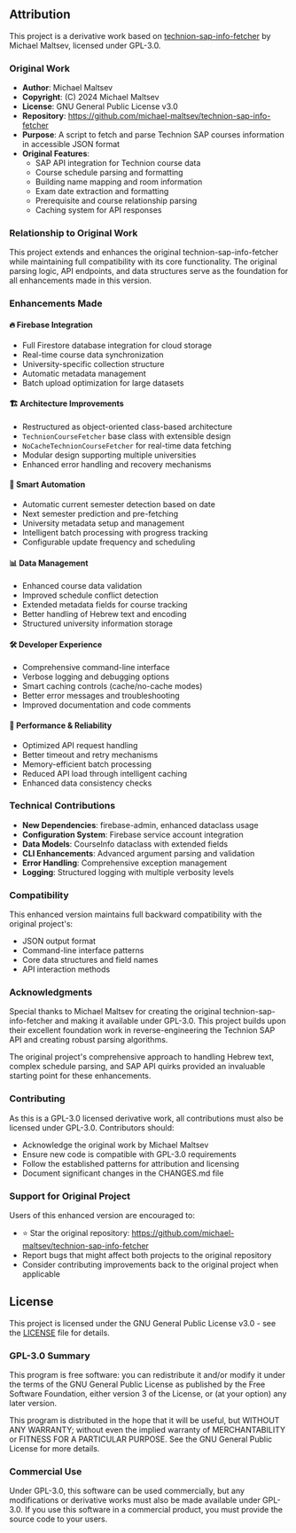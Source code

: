 ## Attribution

This project is a derivative work based on [technion-sap-info-fetcher](https://github.com/michael-maltsev/technion-sap-info-fetcher) by Michael Maltsev, licensed under GPL-3.0.

### Original Work
- **Author**: Michael Maltsev
- **Copyright**: (C) 2024 Michael Maltsev
- **License**: GNU General Public License v3.0
- **Repository**: https://github.com/michael-maltsev/technion-sap-info-fetcher
- **Purpose**: A script to fetch and parse Technion SAP courses information in accessible JSON format
- **Original Features**: 
  - SAP API integration for Technion course data
  - Course schedule parsing and formatting
  - Building name mapping and room information
  - Exam date extraction and formatting
  - Prerequisite and course relationship parsing
  - Caching system for API responses

### Relationship to Original Work
This project extends and enhances the original technion-sap-info-fetcher while maintaining full compatibility with its core functionality. The original parsing logic, API endpoints, and data structures serve as the foundation for all enhancements made in this version.

### Enhancements Made
#### 🔥 **Firebase Integration**
- Full Firestore database integration for cloud storage
- Real-time course data synchronization
- University-specific collection structure
- Automatic metadata management
- Batch upload optimization for large datasets

#### 🏗️ **Architecture Improvements**
- Restructured as object-oriented class-based architecture
- `TechnionCourseFetcher` base class with extensible design
- `NoCacheTechnionCourseFetcher` for real-time data fetching
- Modular design supporting multiple universities
- Enhanced error handling and recovery mechanisms

#### 🤖 **Smart Automation**
- Automatic current semester detection based on date
- Next semester prediction and pre-fetching
- University metadata setup and management
- Intelligent batch processing with progress tracking
- Configurable update frequency and scheduling

#### 📊 **Data Management**
- Enhanced course data validation
- Improved schedule conflict detection
- Extended metadata fields for course tracking
- Better handling of Hebrew text and encoding
- Structured university information storage

#### 🛠️ **Developer Experience**
- Comprehensive command-line interface
- Verbose logging and debugging options
- Smart caching controls (cache/no-cache modes)
- Better error messages and troubleshooting
- Improved documentation and code comments

#### 🚀 **Performance & Reliability**
- Optimized API request handling
- Better timeout and retry mechanisms
- Memory-efficient batch processing
- Reduced API load through intelligent caching
- Enhanced data consistency checks

### Technical Contributions
- **New Dependencies**: firebase-admin, enhanced dataclass usage
- **Configuration System**: Firebase service account integration
- **Data Models**: CourseInfo dataclass with extended fields
- **CLI Enhancements**: Advanced argument parsing and validation
- **Error Handling**: Comprehensive exception management
- **Logging**: Structured logging with multiple verbosity levels

### Compatibility
This enhanced version maintains full backward compatibility with the original project's:
- JSON output format
- Command-line interface patterns  
- Core data structures and field names
- API interaction methods

### Acknowledgments
Special thanks to Michael Maltsev for creating the original technion-sap-info-fetcher and making it available under GPL-3.0. This project builds upon their excellent foundation work in reverse-engineering the Technion SAP API and creating robust parsing algorithms.

The original project's comprehensive approach to handling Hebrew text, complex schedule parsing, and SAP API quirks provided an invaluable starting point for these enhancements.

### Contributing
As this is a GPL-3.0 licensed derivative work, all contributions must also be licensed under GPL-3.0. Contributors should:
- Acknowledge the original work by Michael Maltsev
- Ensure new code is compatible with GPL-3.0 requirements
- Follow the established patterns for attribution and licensing
- Document significant changes in the CHANGES.md file

### Support for Original Project
Users of this enhanced version are encouraged to:
- ⭐ Star the original repository: https://github.com/michael-maltsev/technion-sap-info-fetcher
- Report bugs that might affect both projects to the original repository
- Consider contributing improvements back to the original project when applicable

## License

This project is licensed under the GNU General Public License v3.0 - see the [LICENSE](LICENSE) file for details.

### GPL-3.0 Summary
This program is free software: you can redistribute it and/or modify it under the terms of the GNU General Public License as published by the Free Software Foundation, either version 3 of the License, or (at your option) any later version.

This program is distributed in the hope that it will be useful, but WITHOUT ANY WARRANTY; without even the implied warranty of MERCHANTABILITY or FITNESS FOR A PARTICULAR PURPOSE. See the GNU General Public License for more details.

### Commercial Use
Under GPL-3.0, this software can be used commercially, but any modifications or derivative works must also be made available under GPL-3.0. If you use this software in a commercial product, you must provide the source code to your users.